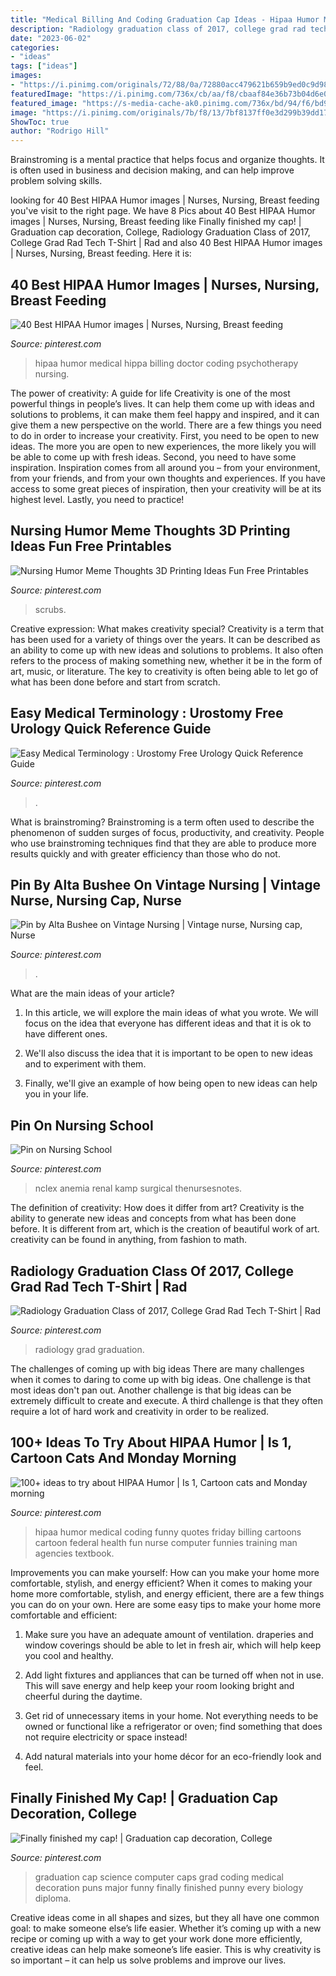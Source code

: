 ```yaml
---
title: "Medical Billing And Coding Graduation Cap Ideas - Hipaa Humor Medical Coding Funny Quotes Friday Billing Cartoons Cartoon Federal Health Fun Nurse Computer Funnies Training Man Agencies Textbook"
description: "Radiology graduation class of 2017, college grad rad tech t-shirt"
date: "2023-06-02"
categories:
- "ideas"
tags: ["ideas"]
images:
- "https://i.pinimg.com/originals/72/88/0a/72880acc479621b659b9ed0c9d980269.png"
featuredImage: "https://i.pinimg.com/736x/cb/aa/f8/cbaaf84e36b73b04d6e07a20ac525a0c.jpg"
featured_image: "https://s-media-cache-ak0.pinimg.com/736x/bd/94/f6/bd94f69884304e0546ba1b2d19a927c9.jpg"
image: "https://i.pinimg.com/originals/7b/f8/13/7bf8137ff0e3d299b39dd172a70716ef.jpg"
ShowToc: true
author: "Rodrigo Hill"
---
```



Brainstroming is a mental practice that helps focus and organize thoughts. It is often used in business and decision making, and can help improve problem solving skills.

	

		
looking for 40 Best HIPAA Humor images | Nurses, Nursing, Breast feeding you've visit to the right page. We have 8 Pics about 40 Best HIPAA Humor images | Nurses, Nursing, Breast feeding like Finally finished my cap! | Graduation cap decoration, College, Radiology Graduation Class of 2017, College Grad Rad Tech T-Shirt | Rad and also 40 Best HIPAA Humor images | Nurses, Nursing, Breast feeding. Here it is:
		
    
## 40 Best HIPAA Humor Images | Nurses, Nursing, Breast Feeding

<img loading=lazy src="https://i.pinimg.com/236x/4c/4c/7f/4c4c7fb0d52b21fe118d998a87a12244--medical-coding-medical-billing.jpg" onerror="this.onerror=null;this.src='https://tse3.mm.bing.net/th?id=OIP.q1KUmvnmzqdMlwlx2nw1NQHaG5&amp;pid=15.1';" alt="40 Best HIPAA Humor images | Nurses, Nursing, Breast feeding">

_Source: pinterest.com_

>hipaa humor medical hippa billing doctor coding psychotherapy nursing. 

	

The power of creativity: A guide for life
Creativity is one of the most powerful things in people’s lives. It can help them come up with ideas and solutions to problems, it can make them feel happy and inspired, and it can give them a new perspective on the world.
There are a few things you need to do in order to increase your creativity. First, you need to be open to new ideas. The more you are open to new experiences, the more likely you will be able to come up with fresh ideas. Second, you need to have some inspiration. Inspiration comes from all around you – from your environment, from your friends, and from your own thoughts and experiences. If you have access to some great pieces of inspiration, then your creativity will be at its highest level. Lastly, you need to practice!

    
## Nursing Humor Meme Thoughts 3D Printing Ideas Fun Free Printables

<img loading=lazy src="https://i.pinimg.com/736x/1b/97/9d/1b979d07f266029fbc675f446103466c.jpg" onerror="this.onerror=null;this.src='https://tse2.mm.bing.net/th?id=OIP.TMalf3ibI09Eh7YifzXRrQHaJQ&amp;pid=15.1';" alt="Nursing Humor Meme Thoughts 3D Printing Ideas Fun Free Printables">

_Source: pinterest.com_

>scrubs. 

	

Creative expression: What makes creativity special?
Creativity is a term that has been used for a variety of things over the years. It can be described as an ability to come up with new ideas and solutions to problems. It also often refers to the process of making something new, whether it be in the form of art, music, or literature. The key to creativity is often being able to let go of what has been done before and start from scratch.

    
## Easy Medical Terminology : Urostomy Free Urology Quick Reference Guide

<img loading=lazy src="https://i.pinimg.com/736x/cb/aa/f8/cbaaf84e36b73b04d6e07a20ac525a0c.jpg" onerror="this.onerror=null;this.src='https://tse3.mm.bing.net/th?id=OIP.Gj8o5KhXUq9gT9vXNVRbsgAAAA&amp;pid=15.1';" alt="Easy Medical Terminology : Urostomy Free Urology Quick Reference Guide">

_Source: pinterest.com_

>. 

	

What is brainstroming?
Brainstroming is a term often used to describe the phenomenon of sudden surges of focus, productivity, and creativity. People who use brainstroming techniques find that they are able to produce more results quickly and with greater efficiency than those who do not.

    
## Pin By Alta Bushee On Vintage Nursing | Vintage Nurse, Nursing Cap, Nurse

<img loading=lazy src="https://i.pinimg.com/originals/f5/64/b9/f564b90f6526a973c49862f28a521323.jpg" onerror="this.onerror=null;this.src='https://tse3.mm.bing.net/th?id=OIP.vrM_1JSRKfUavoV-Wah9CwHaHX&amp;pid=15.1';" alt="Pin by Alta Bushee on Vintage Nursing | Vintage nurse, Nursing cap, Nurse">

_Source: pinterest.com_

>. 

	

What are the main ideas of your article?
1. In this article, we will explore the main ideas of what you wrote. We will focus on the idea that everyone has different ideas and that it is ok to have different ones.
2. We'll also discuss the idea that it is important to be open to new ideas and to experiment with them.

3. Finally, we'll give an example of how being open to new ideas can help you in your life.

    
## Pin On Nursing School

<img loading=lazy src="https://i.pinimg.com/originals/72/88/0a/72880acc479621b659b9ed0c9d980269.png" onerror="this.onerror=null;this.src='https://tse2.mm.bing.net/th?id=OIP.WMRGgEQKNUKmirMco8vL-AHaFu&amp;pid=15.1';" alt="Pin on Nursing School">

_Source: pinterest.com_

>nclex anemia renal kamp surgical thenursesnotes. 

	

The definition of creativity: How does it differ from art?
Creativity is the ability to generate new ideas and concepts from what has been done before. It is different from art, which is the creation of beautiful work of art. creativity can be found in anything, from fashion to math.

    
## Radiology Graduation Class Of 2017, College Grad Rad Tech T-Shirt | Rad

<img loading=lazy src="https://i.pinimg.com/originals/a2/a0/80/a2a080fcf8ca623de5a4213fb488184e.jpg" onerror="this.onerror=null;this.src='https://tse3.mm.bing.net/th?id=OIP.TPgMhW02h3DROHzoO-psZAHaHa&amp;pid=15.1';" alt="Radiology Graduation Class of 2017, College Grad Rad Tech T-Shirt | Rad">

_Source: pinterest.com_

>radiology grad graduation. 

	

The challenges of coming up with big ideas
There are many challenges when it comes to daring to come up with big ideas. One challenge is that most ideas don't pan out. Another challenge is that big ideas can be extremely difficult to create and execute. A third challenge is that they often require a lot of hard work and creativity in order to be realized.

    
## 100+ Ideas To Try About HIPAA Humor | Is 1, Cartoon Cats And Monday Morning

<img loading=lazy src="https://s-media-cache-ak0.pinimg.com/736x/bd/94/f6/bd94f69884304e0546ba1b2d19a927c9.jpg" onerror="this.onerror=null;this.src='https://tse4.mm.bing.net/th?id=OIP.WmL8UgTCOca6vzfOnCdiHQAAAA&amp;pid=15.1';" alt="100+ ideas to try about HIPAA Humor | Is 1, Cartoon cats and Monday morning">

_Source: pinterest.com_

>hipaa humor medical coding funny quotes friday billing cartoons cartoon federal health fun nurse computer funnies training man agencies textbook. 

	

Improvements you can make yourself: How can you make your home more comfortable, stylish, and energy efficient?
When it comes to making your home more comfortable, stylish, and energy efficient, there are a few things you can do on your own. Here are some easy tips to make your home more comfortable and efficient: 
1. Make sure you have an adequate amount of ventilation. draperies and window coverings should be able to let in fresh air, which will help keep you cool and healthy.

2. Add light fixtures and appliances that can be turned off when not in use. This will save energy and help keep your room looking bright and cheerful during the daytime.

3. Get rid of unnecessary items in your home. Not everything needs to be owned or functional like a refrigerator or oven; find something that does not require electricity or space instead!

4. Add natural materials into your home décor for an eco-friendly look and feel.

    
## Finally Finished My Cap! | Graduation Cap Decoration, College

<img loading=lazy src="https://i.pinimg.com/originals/7b/f8/13/7bf8137ff0e3d299b39dd172a70716ef.jpg" onerror="this.onerror=null;this.src='https://tse1.mm.bing.net/th?id=OIP.5xZvFs9ZXeHAtlO57IgCWwHaJ4&amp;pid=15.1';" alt="Finally finished my cap! | Graduation cap decoration, College">

_Source: pinterest.com_

>graduation cap science computer caps grad coding medical decoration puns major funny finally finished punny every biology diploma. 

	

Creative ideas come in all shapes and sizes, but they all have one common goal: to make someone else’s life easier. Whether it’s coming up with a new recipe or coming up with a way to get your work done more efficiently, creative ideas can help make someone’s life easier. This is why creativity is so important – it can help us solve problems and improve our lives.

